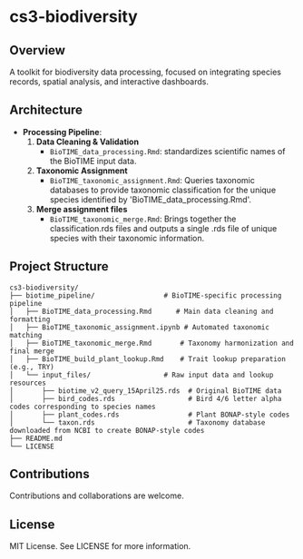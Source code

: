 
# cs3‑biodiversity

## Overview
A toolkit for biodiversity data processing, focused on integrating species records, spatial analysis, and interactive dashboards.

## Architecture
- **Processing Pipeline**:
  1. **Data Cleaning & Validation**  
     - `BioTIME_data_processing.Rmd`: standardizes scientific names of the BioTIME input data.
  2. **Taxonomic Assignment**  
     - `BioTIME_taxonomic_assignment.Rmd`: Queries taxonomic databases to provide taxonomic classification for the unique species identified by 'BioTIME_data_processing.Rmd'.
  3. **Merge assignment files**  
     - `BioTIME_taxonomic_merge.Rmd`: Brings together the classification.rds files and outputs a single .rds file of unique species with their taxonomic information. 

## Project Structure
```
cs3-biodiversity/
├── biotime_pipeline/                 # BioTIME-specific processing pipeline
│   ├── BioTIME_data_processing.Rmd      # Main data cleaning and formatting
│   ├── BioTIME_taxonomic_assignment.ipynb # Automated taxonomic matching
│   ├── BioTIME_taxonomic_merge.Rmd       # Taxonomy harmonization and final merge
│   ├── BioTIME_build_plant_lookup.Rmd    # Trait lookup preparation (e.g., TRY)
│   └── input_files/                  # Raw input data and lookup resources
│       ├── biotime_v2_query_15April25.rds  # Original BioTIME data
│       ├── bird_codes.rds                  # Bird 4/6 letter alpha codes corresponding to species names
│       ├── plant_codes.rds                 # Plant BONAP-style codes
│       └── taxon.rds                       # Taxonomy database downloaded from NCBI to create BONAP-style codes
├── README.md                         
└── LICENSE
```

## Contributions
Contributions and collaborations are welcome.

## License
MIT License. See LICENSE for more information.
